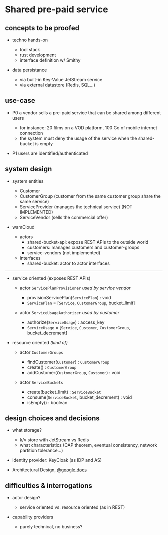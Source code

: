 # Shared pre-paid service

## concepts to be proofed

- techno hands-on
  - tool stack
  - rust development
  - interface definition w/ Smithy

- data persistance
  - via built-in Key-Value JetStream service
  - via external datastore (Redis, SQL...)

## use-case

- P0 a vendor sells a pre-paid service that can be shared among different users
  - for instance: 20 films on a VOD platform, 100 Go of mobile internet connection
  - the system must deny the usage of the service when the shared-bucket is empty

- P1 users are identified/authenticated

## system design

- system entities
  - Customer
  - CustomerGroup (customer from the same customer group share the same service)
  - ServiceProvider (manages the technical service) (NOT IMPLEMENTED)
  - ServiceVendor (sells the commercial offer)

- wamCloud
  - actors
    - shared-bucket-api: expose REST APIs to the outside world
    - customers: manages customers and customer-groups
    - service-vendors (not implemented)
  - interfaces
    - shared-bucket: actor to actor interfaces

---

  - service oriented (exposes REST APIs)

    - actor `ServicePlanProvisioner` _used by service vendor_
      - provisionServicePlan(`ServicePlan`) : void
      - `ServicePlan` = [`Service`, `CustomerGroup`, bucket_limit]

    - actor `ServiceUsageAuthorizer` _used by customer_
      - authorize(`ServiceUsage`) : access_key
      - `ServiceUsage` = [`Service`, `Customer`, `CustomerGroup`, bucket_decrement]

  - resource oriented _(kind of)_

    - actor `CustomerGroups`
      - findCustomer(`Customer`) : `CustomerGroup`
      - create() : `CustomerGroup`
      - addCustomer(`CustomerGroup`, `Customer`) : void

    - actor `ServiceBuckets`
      - create(bucket_limit) : `ServiceBucket`
      - consume(`ServiceBucket`, bucket_decrement) : void
      - isEmpty() : boolean

## design choices and decisions

- what storage?
  - k/v store with JetStream vs Redis
  - what characteristics (CAP theorem, eventual consistency, network partition tolerance...)

- identity provider: KeyCloak (as IDP and AS)

- Architectural Design,  [@google.docs](https://docs.google.com/document/d/1JHDyaO7ADll3XT4_SpXqbtzFyrjXTKAqbfI1LwtlQ6E/edit#)

## difficulties & interrogations

- actor design?
  - service oriented vs. resource oriented (as in REST)

- capability providers
  - purely technical, no business?
